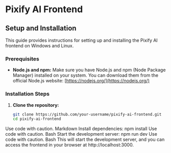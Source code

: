 # Pixify AI Frontend

## Setup and Installation

This guide provides instructions for setting up and installing the Pixify AI frontend on Windows and Linux.

### Prerequisites

- **Node.js and npm:** Make sure you have Node.js and npm (Node Package Manager) installed on your system. You can download them from the official Node.js website: [https://nodejs.org/](https://nodejs.org/)

### Installation Steps

1. **Clone the repository:**
   ```bash
   git clone https://github.com/your-username/pixify-ai-frontend.git 
   cd pixify-ai-frontend
Use code with caution.
Markdown
Install dependencies:
npm install
Use code with caution.
Bash
Start the development server:
npm run dev
Use code with caution.
Bash
This will start the development server, and you can access the frontend in your browser at http://localhost:3000.